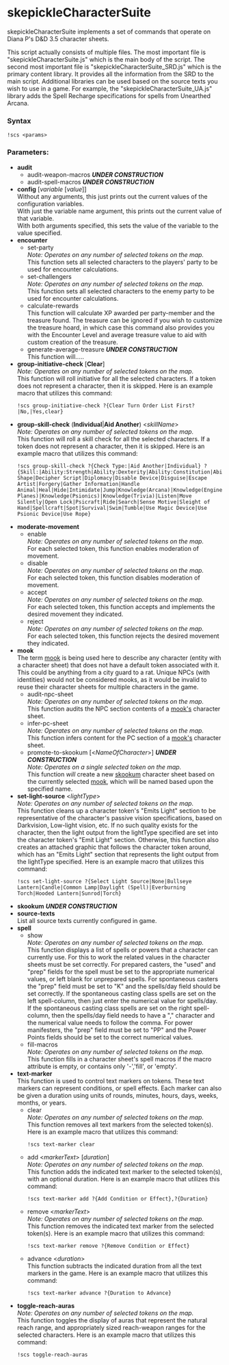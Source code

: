 # skepickleCharacterSuite

skepickleCharacterSuite implements a set of commands that operate on Diana P's D&D 3.5 character sheets.

This script actually consists of multiple files. The most important file is "skepickleCharacterSuite.js" which is the main body of the script. The second most important file is "skepickleCharacterSuite_SRD.js" which is the primary content library. It provides all the information from the SRD to the main script. Additional libraries can be used based on the source texts you wish to use in a game. For example, the "skepickleCharacterSuite_UA.js" library adds the Spell Recharge specifications for spells from Unearthed Arcana.

### Syntax

```!scs <params>```

### Parameters:

* **audit**
  * audit-weapon-macros **_UNDER CONSTRUCTION_**
  * audit-spell-macros **_UNDER CONSTRUCTION_**
* **config** [_variable_ [_value_]]  
    Without any arguments, this just prints out the current values of the configuration variables.  
    With just the variable name argument, this prints out the current value of that variable.  
    With both arguments specified, this sets the value of the variable to the value specified.
* **encounter**
  * set-party  
    _Note: Operates on any number of selected tokens on the map._  
    This function sets all selected characters to the players' party to be used for encounter calculations.
  * set-challengers  
    _Note: Operates on any number of selected tokens on the map._  
    This function sets all selected characters to the enemy party to be used for encounter calculations.
  * calculate-rewards  
    This function will calculate XP awarded per party-member and the treasure found. The treasure can be ignored if you wish to customize the treasure hoard, in which case this command also provides you with the Encounter Level and average treasure value to aid with custom creation of the treasure.
  * generate-average-treasure **_UNDER CONSTRUCTION_**  
    This function will.....
* **group-initiative-check** [**Clear**]  
    _Note: Operates on any number of selected tokens on the map._  
    This function will roll initiative for all the selected characters. If a token does not represent a character, then it is skipped. Here is an example macro that utilizes this command:  
    ```
    !scs group-initiative-check ?{Clear Turn Order List First?|No,|Yes,clear}
    ```
* **group-skill-check** (**Individual**|**Aid Another**) <_skillName_>  
    _Note: Operates on any number of selected tokens on the map._  
    This function will roll a skill check for all the selected characters. If a token does not represent a character, then it is skipped. Here is an example macro that utilizes this command:  
    ```
    !scs group-skill-check ?{Check Type:|Aid Another|Individual} ?{Skill:|Ability:Strength|Ability:Dexterity|Ability:Constitution|Ability:Intelligence|Ability:Wisdom|Ability:Charisma|Appraise|Autohypnosis|Balance|Bluff|Climb|Craft(Weaponsmithing)|Craft(Alchemy)|Craft(Generic)|Craft(Dice)|Concentration|Control Shape|Decipher Script|Diplomacy|Disable Device|Disguise|Escape Artist|Forgery|Gather Information|Handle Animal|Heal|Hide|Intimidate|Jump|Knowledge(Arcana)|Knowledge(Engineering)|Knowledge(Dungeoneering)|Knowledge(Geography)|Knowledge(History)|Knowledge(Local)|Knowledge(Nature)|Knowledge(Nobility)|Knowledge(Religion)|Knowledge(The Planes)|Knowledge(Psionics)|Knowledge(Trivia)|Listen|Move Silently|Open Lock|Psicraft|Ride|Search|Sense Motive|Sleight of Hand|Spellcraft|Spot|Survival|Swim|Tumble|Use Magic Device|Use Psionic Device|Use Rope}
    ```
* **moderate-movement**
  * enable  
    _Note: Operates on any number of selected tokens on the map._  
    For each selected token, this function enables moderation of movement.
  * disable  
    _Note: Operates on any number of selected tokens on the map._  
    For each selected token, this function disables moderation of movement.
  * accept  
    _Note: Operates on any number of selected tokens on the map._  
    For each selected token, this function accepts and implements the desired movement they indicated.
  * reject  
    _Note: Operates on any number of selected tokens on the map._  
    For each selected token, this function rejects the desired movement they indicated.
* **mook**  
  The term [mook](https://www.dandwiki.com/wiki/Help:Glossary_of_Jargon#Mook) is being used here to describe any character (entity with a character sheet) that does not have a default token associated with it. This could be anything from a city guard to a rat. Unique NPCs (with identities) would not be considered mooks, as it would be invalid to reuse their character sheets for multiple characters in the game.
  * audit-npc-sheet  
    _Note: Operates on any number of selected tokens on the map._  
    This function audits the NPC section contents of a [mook's](https://www.dandwiki.com/wiki/Help:Glossary_of_Jargon#Mook) character sheet.
  * infer-pc-sheet  
    _Note: Operates on any number of selected tokens on the map._  
    This function infers content for the PC section of a [mook's](https://www.dandwiki.com/wiki/Help:Glossary_of_Jargon#Mook) character sheet.
  * promote-to-skookum [<_NameOfCharacter_>] **_UNDER CONSTRUCTION_**  
    _Note: Operates on a single selected token on the map._  
    This function _will_ create a new [skookum](https://en.wikipedia.org/wiki/Skookum) character sheet based on the currently selected [mook](https://www.dandwiki.com/wiki/Help:Glossary_of_Jargon#Mook), which will be named based upon the specified name.
* **set-light-source** <_lightType_>  
    _Note: Operates on any number of selected tokens on the map._  
    This function cleans up a character token's "Emits Light" section to be representative of the character's passive vision specifications, based on Darkvision, Low-light vision, etc. If no such quality exists for the character, then the light output from the lightType specified are set into the character token's "Emit Light" section. Otherwise, this function also creates an attached graphic that follows the character token around, which has an "Emits Light" section that represents the light output from the lightType specified. Here is an example macro that utilizes this command:  
    ```
    !scs set-light-source ?{Select Light Source|None|Bullseye Lantern|Candle|Common Lamp|Daylight (Spell)|Everburning Torch|Hooded Lantern|Sunrod|Torch}
    ```
* **skookum** **_UNDER CONSTRUCTION_**
* **source-texts**  
    List all source texts currently configured in game.
* **spell**
  * show  
    _Note: Operates on any number of selected tokens on the map._  
    This function displays a list of spells or powers that a character can currently use. For this to work the related values in the character sheets must be set correctly. For prepared casters, the "used" and "prep" fields for the spell must be set to the appropriate numerical values, or left blank for unprepared spells. For spontaneous casters the "prep" field must be set to "K" and the spells/day field should be set correctly. If the spontaneous casting class spells are set on the left spell-column, then just enter the numerical value for spells/day. If the spontaneous casting class spells are set on the right spell-column, then the spells/day field needs to have a "," character and the numerical value needs to follow the comma. For power manifesters, the "prep" field must be set to "PP" and the Power Points fields should be set to the correct numerical values.
  * fill-macros  
    _Note: Operates on any number of selected tokens on the map._  
    This function fills in a character sheet's spell macros if the macro attribute is empty, or contains only '-','fill', or 'empty'.
* **text-marker**  
    This function is used to control text markers on tokens. These text markers can represent conditions, or spell effects. Each marker can also be given a duration using units of rounds, minutes, hours, days, weeks, months, or years.
  * clear  
    _Note: Operates on any number of selected tokens on the map._  
    This function removes all text markers from the selected token(s). Here is an example macro that utilizes this command:
    ```
    !scs text-marker clear
    ```
  * add <_markerText_> [_duration_]  
    _Note: Operates on any number of selected tokens on the map._  
    This function adds the indicated text marker to the selected token(s), with an optional duration. Here is an example macro that utilizes this command:
    ```
    !scs text-marker add ?{Add Condition or Effect},?{Duration}
    ```
  * remove <_markerText_>  
    _Note: Operates on any number of selected tokens on the map._  
    This function removes the indicated text marker from the selected token(s). Here is an example macro that utilizes this command:
    ```
    !scs text-marker remove ?{Remove Condition or Effect}
    ```
  * advance <_duration_>  
    This function subtracts the indicated duration from all the text markers in the game. Here is an example macro that utilizes this command:
    ```
    !scs text-marker advance ?{Duration to Advance}
    ```
* **toggle-reach-auras**  
    _Note: Operates on any number of selected tokens on the map._  
    This function toggles the display of auras that represent the natural reach range, and appropriately sized reach-weapon ranges for the selected characters. Here is an example macro that utilizes this command:  
    ```
    !scs toggle-reach-auras
    ```
